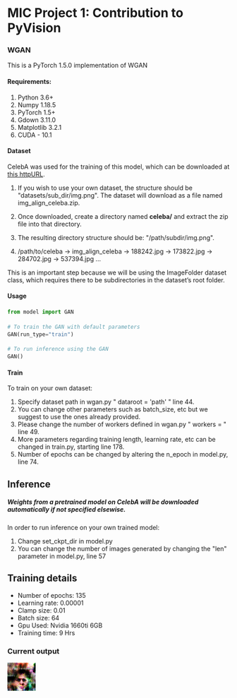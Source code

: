 # MIC Project 1: Contribution to PyVision
### WGAN

This is a PyTorch 1.5.0 implementation of WGAN 

#### Requirements: 
1. Python 3.6+ 
2. Numpy 1.18.5
3. PyTorch 1.5+
4. Gdown 3.11.0
5. Matplotlib 3.2.1
6. CUDA - 10.1

#### Dataset
CelebA was used for the training of this model, which can be downloaded at [this httpURL](http://mmlab.ie.cuhk.edu.hk/projects/CelebA.html). 

1. If you wish to use your own dataset, the structure should be "datasets/sub_dir/img.png". The dataset will download as a file named img_align_celeba.zip. 

2. Once downloaded, create a directory named **celeba/** and extract the zip file into that directory.

3. The resulting directory structure should be: "/path/subdir/img.png".

4. /path/to/celeba
    -> img_align_celeba
        -> 188242.jpg
        -> 173822.jpg
        -> 284702.jpg
        -> 537394.jpg
           ...

This is an important step because we will be using the ImageFolder dataset class, which requires there to be subdirectories in the dataset’s root folder.
#### Usage

```python 
from model import GAN

# To train the GAN with default parameters
GAN(run_type="train") 

# To run inference using the GAN
GAN() 
```

#### Train
To train on your own dataset:

1. Specify dataset path in wgan.py " dataroot = 'path' " line 44.
2. You can change other parameters such as batch_size, etc but we suggest to use the ones already provided.
3. Please change the number of workers defined in wgan.py " workers = " line 49. 
4. More parameters regarding training length, learning rate, etc can be changed in train.py, starting line 178.
5. Number of epochs can be changed by altering the n_epoch in model.py, line 74.

## Inference
##### Weights from a pretrained model on CelebA will be downloaded automatically if not specified elsewise.
In order to run inference on your own trained model:
1. Change set_ckpt_dir in model.py
2. You can change the number of images generated by changing the "len" parameter in model.py, line 57

## Training details
* Number of epochs: 135
* Learning rate: 0.00001
* Clamp size: 0.01
* Batch size: 64
* Gpu Used: Nvidia 1660ti 6GB
* Training time: 9 Hrs


### Current output
![Image](current_output_imgs/test36.png)
